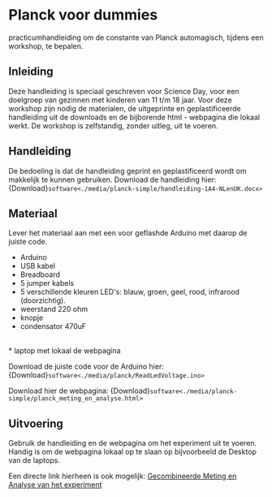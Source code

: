# Planck voor dummies
practicumhandleiding om de constante van Planck automagisch, tijdens een workshop, te bepalen. 

## Inleiding
Deze handleiding is speciaal geschreven voor Science Day, voor een doelgroep van gezinnen met kinderen van 11 t/m 18 jaar.
Voor deze workshop zijn nodig de materialen, de uitgeprinte en geplastificeerde handleiding uit de downloads en de bijborende html - webpagina die lokaal werkt.
De workshop is zelfstandig, zonder uitleg, uit te voeren.

## Handleiding 
De bedoeling is dat de handleiding geprint en geplastificeerd wordt om makkelijk te kunnen gebruiken. 
Download de handleiding hier: 
{Download}`software<./media/planck-simple/handleiding-1A4-NLenUK.docx>`

## Materiaal
Lever het materiaal aan met een voor geflashde Arduino met daarop de juiste code.
* Arduino
* USB kabel
* Breadboard
* 5 jumper kabels
* 5 verschillende kleuren LED's: blauw, groen, geel, rood, infrarood (doorzichtig).
* weerstand 220 ohm
* knopje
* condensator 470uF
<br>
* laptop met lokaal de webpagina 

Download de juiste code voor de Arduino hier:
{Download}`software<./media/planck/ReadLedVoltage.ino>`

Download hier de webpagina:
{Download}`software<./media/planck-simple/planck_meting_en_analyse.html>`


## Uitvoering
Gebruik de handleiding en de webpagina om het experiment uit te voeren. 
Handig is om de webpagina lokaal op te slaan op bijvoorbeeld de Desktop van de laptops.

Een directe link hierheen is ook mogelijk:
<a href="./media/planck-simple/planck_meting_en_analyse.html" target="_blank">Gecombineerde Meting en Analyse van het experiment</a>
